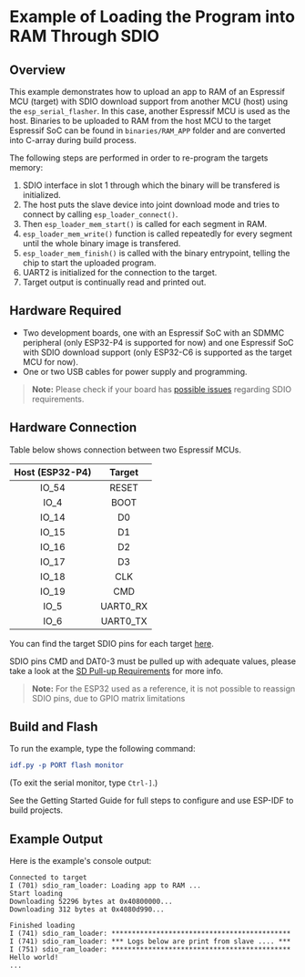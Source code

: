 # Example of Loading the Program into RAM Through SDIO

## Overview

This example demonstrates how to upload an app to RAM of an Espressif MCU (target) with SDIO download support from another MCU (host) using the `esp_serial_flasher`. In this case, another Espressif MCU is used as the host. Binaries to be uploaded to RAM from the host MCU to the target Espressif SoC can be found in `binaries/RAM_APP` folder and are converted into C-array during build process.

The following steps are performed in order to re-program the targets memory:

1. SDIO interface in slot 1 through which the binary will be transfered is initialized.
2. The host puts the slave device into joint download mode and tries to connect by calling `esp_loader_connect()`.
3. Then `esp_loader_mem_start()` is called for each segment in RAM.
4. `esp_loader_mem_write()` function is called repeatedly for every segment until the whole binary image is transfered.
5. `esp_loader_mem_finish()` is called with the binary entrypoint, telling the chip to start the uploaded program.
6. UART2 is initialized for the connection to the target.
7. Target output is continually read and printed out.

## Hardware Required

- Two development boards, one with an Espressif SoC with an SDMMC peripheral (only ESP32-P4 is supported for now) and one Espressif SoC with SDIO download support (only ESP32-C6 is supported as the target MCU for now).
- One or two USB cables for power supply and programming.

> **Note:** Please check if your board has [possible issues](https://docs.espressif.com/projects/esp-idf/en/stable/esp32/api-reference/peripherals/sd_pullup_requirements.html) regarding SDIO requirements.

## Hardware Connection

Table below shows connection between two Espressif MCUs.

| Host (ESP32-P4) |  Target  |
| :-------------: | :------: |
|      IO_54      |  RESET   |
|      IO_4       |   BOOT   |
|      IO_14      |    D0    |
|      IO_15      |    D1    |
|      IO_16      |    D2    |
|      IO_17      |    D3    |
|      IO_18      |   CLK    |
|      IO_19      |   CMD    |
|      IO_5       | UART0_RX |
|      IO_6       | UART0_TX |

You can find the target SDIO pins for each target [here](https://docs.espressif.com/projects/esp-idf/en/stable/esp32/api-reference/peripherals/sdio_slave.html).

SDIO pins CMD and DAT0-3 must be pulled up with adequate values, please take a look at the [SD Pull-up Requirements](https://docs.espressif.com/projects/esp-idf/en/stable/esp32/api-reference/peripherals/sd_pullup_requirements.html) for more info.

> **Note:** For the ESP32 used as a reference, it is not possible to reassign SDIO pins, due to GPIO matrix limitations

## Build and Flash

To run the example, type the following command:

```CMake
idf.py -p PORT flash monitor
```

(To exit the serial monitor, type `Ctrl-]`.)

See the Getting Started Guide for full steps to configure and use ESP-IDF to build projects.

## Example Output

Here is the example's console output:

```text
Connected to target
I (701) sdio_ram_loader: Loading app to RAM ...
Start loading
Downloading 52296 bytes at 0x40800000...
Downloading 312 bytes at 0x4080d990...

Finished loading
I (741) sdio_ram_loader: ********************************************
I (741) sdio_ram_loader: *** Logs below are print from slave .... ***
I (751) sdio_ram_loader: ********************************************
Hello world!
...
```
